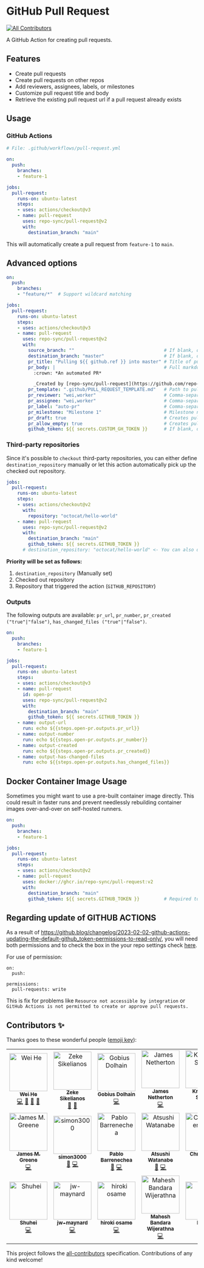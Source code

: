 # GitHub Pull Request

<!-- ALL-CONTRIBUTORS-BADGE:START - Do not remove or modify this section -->
[![All Contributors](https://img.shields.io/badge/all_contributors-19-orange.svg?style=flat-square)](#contributors-)
<!-- ALL-CONTRIBUTORS-BADGE:END -->

A GitHub Action for creating pull requests.


## Features
 * Create pull requests
 * Create pull requests on other repos
 * Add reviewers, assignees, labels, or milestones
 * Customize pull request title and body
 * Retrieve the existing pull request url if a pull request already exists


## Usage

### GitHub Actions
```yaml
# File: .github/workflows/pull-request.yml

on:
  push:
    branches:
    - feature-1

jobs:
  pull-request:
    runs-on: ubuntu-latest
    steps:
    - uses: actions/checkout@v3
    - name: pull-request
      uses: repo-sync/pull-request@v2
      with:
        destination_branch: "main"
```

This will automatically create a pull request from `feature-1` to `main`.


## Advanced options
```yaml
on:
  push:
    branches:
    - "feature/*"  # Support wildcard matching

jobs:
  pull-request:
    runs-on: ubuntu-latest
    steps:
    - uses: actions/checkout@v3
    - name: pull-request
      uses: repo-sync/pull-request@v2
      with:
        source_branch: ""                                 # If blank, default: triggered branch
        destination_branch: "master"                      # If blank, default: master
        pr_title: "Pulling ${{ github.ref }} into master" # Title of pull request
        pr_body: |                                        # Full markdown support, requires pr_title to be set
          :crown: *An automated PR*

          _Created by [repo-sync/pull-request](https://github.com/repo-sync/pull-request)_
        pr_template: ".github/PULL_REQUEST_TEMPLATE.md"   # Path to pull request template, requires pr_title to be set, excludes pr_body
        pr_reviewer: "wei,worker"                         # Comma-separated list (no spaces)
        pr_assignee: "wei,worker"                         # Comma-separated list (no spaces)
        pr_label: "auto-pr"                               # Comma-separated list (no spaces)
        pr_milestone: "Milestone 1"                       # Milestone name
        pr_draft: true                                    # Creates pull request as draft
        pr_allow_empty: true                              # Creates pull request even if there are no changes
        github_token: ${{ secrets.CUSTOM_GH_TOKEN }}      # If blank, default: secrets.GITHUB_TOKEN
```

### Third-party repositories

Since it's possible to `checkout` third-party repositories, you can either define `destination_repository` manually or let
this action automatically pick up the checked out repository.

```yaml
jobs:
  pull-request:
    runs-on: ubuntu-latest
    steps:
    - uses: actions/checkout@v2
      with:
        repository: "octocat/hello-world"
    - name: pull-request
      uses: repo-sync/pull-request@v2
      with:
        destination_branch: "main"
        github_token: ${{ secrets.GITHUB_TOKEN }}
      # destination_repository: "octocat/hello-world" <- You can also do this but not necessary
```

**Priority will be set as follows:**

1. `destination_repository` (Manually set)
2. Checked out repository
3. Repository that triggered the action (`GITHUB_REPOSITORY`)

### Outputs

The following outputs are available: `pr_url`, `pr_number`, `pr_created ("true"|"false")`, `has_changed_files ("true"|"false")`.

```yaml
on:
  push:
    branches:
    - feature-1

jobs:
  pull-request:
    runs-on: ubuntu-latest
    steps:
    - uses: actions/checkout@v3
    - name: pull-request
      id: open-pr
      uses: repo-sync/pull-request@v2
      with:
        destination_branch: "main"
        github_token: ${{ secrets.GITHUB_TOKEN }}
    - name: output-url
      run: echo ${{steps.open-pr.outputs.pr_url}}
    - name: output-number
      run: echo ${{steps.open-pr.outputs.pr_number}}
    - name: output-created
      run: echo ${{steps.open-pr.outputs.pr_created}}
    - name: output-has-changed-files
      run: echo ${{steps.open-pr.outputs.has_changed_files}}

```

## Docker Container Image Usage

Sometimes you might want to use a pre-built container image directly. This could result in faster runs and prevent needlessly rebuilding container images over-and-over on self-hosted runners.

```yml
on:
  push:
    branches:
    - feature-1

jobs:
  pull-request:
    runs-on: ubuntu-latest
    steps:
    - uses: actions/checkout@v2
    - name: pull-request
      uses: docker://ghcr.io/repo-sync/pull-request:v2
      with:
        destination_branch: "main"
        github_token: ${{ secrets.GITHUB_TOKEN }}         # Required to use container image
```

## Regarding update of GITHUB ACTIONS
As a result of https://github.blog/changelog/2023-02-02-github-actions-updating-the-default-github_token-permissions-to-read-only/, you will need both permissions and to check the box in the your repo settings check [here](https://stackoverflow.com/questions/72376229/github-actions-is-not-permitted-to-create-or-approve-pull-requests-createpullre/73155199#73155199).

For use of permission:
```
on:
  push:

permissions:
  pull-requests: write
```

This is fix for problems like `Resource not accessible by integration` or `GitHub Actions is not permitted to create or approve pull requests.`


## Contributors ✨

Thanks goes to these wonderful people ([emoji key](https://allcontributors.org/docs/en/emoji-key)):

<!-- ALL-CONTRIBUTORS-LIST:START - Do not remove or modify this section -->
<!-- prettier-ignore-start -->
<!-- markdownlint-disable -->
<table>
  <tbody>
    <tr>
      <td align="center"><a href="https://whe.me"><img src="https://avatars3.githubusercontent.com/u/5880908?v=4?s=100" width="100px;" alt="Wei He"/><br /><sub><b>Wei He</b></sub></a><br /><a href="https://github.com/repo-sync/pull-request/commits?author=wei" title="Code">💻</a> <a href="https://github.com/repo-sync/pull-request/commits?author=wei" title="Documentation">📖</a> <a href="#design-wei" title="Design">🎨</a> <a href="#ideas-wei" title="Ideas, Planning, & Feedback">🤔</a></td>
      <td align="center"><a href="http://zeke.sikelianos.com"><img src="https://avatars1.githubusercontent.com/u/2289?v=4?s=100" width="100px;" alt="Zeke Sikelianos"/><br /><sub><b>Zeke Sikelianos</b></sub></a><br /><a href="https://github.com/repo-sync/pull-request/commits?author=zeke" title="Documentation">📖</a> <a href="#ideas-zeke" title="Ideas, Planning, & Feedback">🤔</a></td>
      <td align="center"><a href="https://github.com/Goobles"><img src="https://avatars3.githubusercontent.com/u/8776771?v=4?s=100" width="100px;" alt="Gobius Dolhain"/><br /><sub><b>Gobius Dolhain</b></sub></a><br /><a href="https://github.com/repo-sync/pull-request/commits?author=Goobles" title="Code">💻</a></td>
      <td align="center"><a href="https://github.com/jamesnetherton"><img src="https://avatars2.githubusercontent.com/u/4721408?v=4?s=100" width="100px;" alt="James Netherton"/><br /><sub><b>James Netherton</b></sub></a><br /><a href="https://github.com/repo-sync/pull-request/commits?author=jamesnetherton" title="Code">💻</a></td>
      <td align="center"><a href="https://christophshyper.github.io/"><img src="https://avatars3.githubusercontent.com/u/45788587?v=4?s=100" width="100px;" alt="Krzysztof Szyper"/><br /><sub><b>Krzysztof Szyper</b></sub></a><br /><a href="https://github.com/repo-sync/pull-request/commits?author=ChristophShyper" title="Code">💻</a></td>
      <td align="center"><a href="https://github.com/michalkoza"><img src="https://avatars1.githubusercontent.com/u/2995498?v=4?s=100" width="100px;" alt="Michał Koza"/><br /><sub><b>Michał Koza</b></sub></a><br /><a href="https://github.com/repo-sync/pull-request/commits?author=michalkoza" title="Code">💻</a></td>
      <td align="center"><a href="https://ca.linkedin.com/in/jacktonye"><img src="https://avatars2.githubusercontent.com/u/17484350?v=4?s=100" width="100px;" alt="Tonye Jack"/><br /><sub><b>Tonye Jack</b></sub></a><br /><a href="https://github.com/repo-sync/pull-request/commits?author=jackton1" title="Documentation">📖</a></td>
    </tr>
    <tr>
      <td align="center"><a href="https://jamesmgreene.github.io/"><img src="https://avatars2.githubusercontent.com/u/417751?v=4?s=100" width="100px;" alt="James M. Greene"/><br /><sub><b>James M. Greene</b></sub></a><br /><a href="https://github.com/repo-sync/pull-request/commits?author=JamesMGreene" title="Code">💻</a></td>
      <td align="center"><a href="https://github.com/simon300000"><img src="https://avatars1.githubusercontent.com/u/12656264?v=4?s=100" width="100px;" alt="simon3000"/><br /><sub><b>simon3000</b></sub></a><br /><a href="https://github.com/repo-sync/pull-request/issues?q=author%3Asimon300000" title="Bug reports">🐛</a> <a href="https://github.com/repo-sync/pull-request/commits?author=simon300000" title="Code">💻</a></td>
      <td align="center"><a href="https://github.com/PabloBarrenechea-Reflektion"><img src="https://avatars3.githubusercontent.com/u/62668221?v=4?s=100" width="100px;" alt="Pablo Barrenechea"/><br /><sub><b>Pablo Barrenechea</b></sub></a><br /><a href="https://github.com/repo-sync/pull-request/issues?q=author%3APabloBarrenechea-Reflektion" title="Bug reports">🐛</a> <a href="https://github.com/repo-sync/pull-request/commits?author=PabloBarrenechea-Reflektion" title="Code">💻</a></td>
      <td align="center"><a href="https://openspur.org/~atsushi.w/"><img src="https://avatars3.githubusercontent.com/u/8390204?v=4?s=100" width="100px;" alt="Atsushi Watanabe"/><br /><sub><b>Atsushi Watanabe</b></sub></a><br /><a href="https://github.com/repo-sync/pull-request/issues?q=author%3Aat-wat" title="Bug reports">🐛</a> <a href="https://github.com/repo-sync/pull-request/commits?author=at-wat" title="Code">💻</a></td>
      <td align="center"><a href="http://twitter.com/christhekeele"><img src="https://avatars0.githubusercontent.com/u/1406220?v=4?s=100" width="100px;" alt="Christopher Keele"/><br /><sub><b>Christopher Keele</b></sub></a><br /><a href="https://github.com/repo-sync/pull-request/commits?author=christhekeele" title="Code">💻</a></td>
      <td align="center"><a href="https://github.com/rachmari"><img src="https://avatars.githubusercontent.com/u/9831992?v=4?s=100" width="100px;" alt="Rachael Sewell"/><br /><sub><b>Rachael Sewell</b></sub></a><br /><a href="https://github.com/repo-sync/pull-request/commits?author=rachmari" title="Code">💻</a></td>
      <td align="center"><a href="https://github.com/TheKoenig"><img src="https://avatars.githubusercontent.com/u/74304748?v=4?s=100" width="100px;" alt="TheKoenig"/><br /><sub><b>TheKoenig</b></sub></a><br /><a href="https://github.com/repo-sync/pull-request/commits?author=TheKoenig" title="Code">💻</a></td>
    </tr>
    <tr>
      <td align="center"><a href="https://github.com/hrtshu"><img src="https://avatars.githubusercontent.com/u/6995290?v=4?s=100" width="100px;" alt="Shuhei"/><br /><sub><b>Shuhei</b></sub></a><br /><a href="https://github.com/repo-sync/pull-request/commits?author=hrtshu" title="Code">💻</a></td>
      <td align="center"><a href="https://github.com/jw-maynard"><img src="https://avatars.githubusercontent.com/u/23322066?v=4?s=100" width="100px;" alt="jw-maynard"/><br /><sub><b>jw-maynard</b></sub></a><br /><a href="https://github.com/repo-sync/pull-request/commits?author=jw-maynard" title="Code">💻</a></td>
      <td align="center"><a href="https://hirok.io"><img src="https://avatars.githubusercontent.com/u/1075694?v=4?s=100" width="100px;" alt="hiroki osame"/><br /><sub><b>hiroki osame</b></sub></a><br /><a href="https://github.com/repo-sync/pull-request/commits?author=privatenumber" title="Code">💻</a></td>
      <td align="center"><a href="https://variatix.net"><img src="https://avatars.githubusercontent.com/u/6711514?v=4?s=100" width="100px;" alt="Mahesh Bandara Wijerathna"/><br /><sub><b>Mahesh Bandara Wijerathna</b></sub></a><br /><a href="https://github.com/repo-sync/pull-request/commits?author=m4heshd" title="Code">💻</a></td>
      <td align="center"><a href="https://github.com/arizonaherbaltea"><img src="https://avatars.githubusercontent.com/u/41610038?v=4?s=100" width="100px;" alt="Herbo"/><br /><sub><b>Herbo</b></sub></a><br /><a href="https://github.com/repo-sync/pull-request/commits?author=arizonaherbaltea" title="Code">💻</a></td>
    </tr>
  </tbody>
</table>

<!-- markdownlint-restore -->
<!-- prettier-ignore-end -->

<!-- ALL-CONTRIBUTORS-LIST:END -->

This project follows the [all-contributors](https://github.com/all-contributors/all-contributors) specification. Contributions of any kind welcome!
